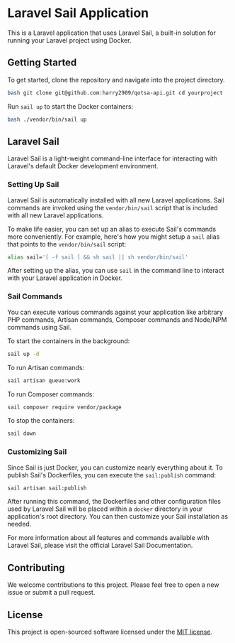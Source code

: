 # Laravel Sail Application

This is a Laravel application that uses Laravel Sail, a built-in solution for running your Laravel project using Docker.

## Getting Started

To get started, clone the repository and navigate into the project directory.

```sh
bash git clone git@github.com:harry2909/qotsa-api.git cd yourproject
```

Run `sail up` to start the Docker containers:

```sh
bash ./vendor/bin/sail up
```

## Laravel Sail

Laravel Sail is a light-weight command-line interface for interacting with Laravel's default Docker development environment.

### Setting Up Sail

Laravel Sail is automatically installed with all new Laravel applications. Sail commands are invoked using the `vendor/bin/sail` script that is included with all new Laravel applications.

To make life easier, you can set up an alias to execute Sail's commands more conveniently. For example, here's how you might setup a `sail` alias that points to the `vendor/bin/sail` script:

```sh
alias sail='[ -f sail ] && sh sail || sh vendor/bin/sail'
```

After setting up the alias, you can use `sail` in the command line to interact with your Laravel application in Docker.

### Sail Commands

You can execute various commands against your application like arbitrary PHP commands, Artisan commands, Composer commands and Node/NPM commands using Sail.

To start the containers in the background:

```sh
sail up -d
```

To run Artisan commands:

```sh
sail artisan queue:work
```

To run Composer commands:

```sh
sail composer require vendor/package
```

To stop the containers:

```sh
sail down
```

### Customizing Sail

Since Sail is just Docker, you can customize nearly everything about it. To publish Sail's Dockerfiles, you can execute the `sail:publish` command:

```sh
sail artisan sail:publish
```

After running this command, the Dockerfiles and other configuration files used by Laravel Sail will be placed within a `docker` directory in your application's root directory. You can then customize your Sail installation as needed.

For more information about all features and commands available with Laravel Sail, please visit the official Laravel Sail Documentation.

## Contributing

We welcome contributions to this project. Please feel free to open a new issue or submit a pull request.

## License

This project is open-sourced software licensed under the [MIT license](https://opensource.org/licenses/MIT).
